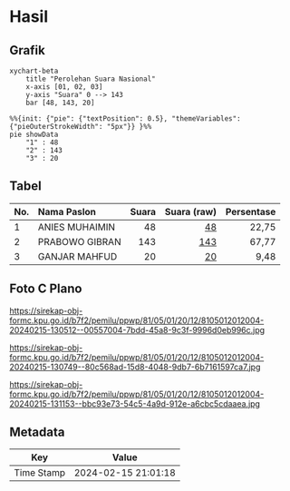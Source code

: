 # Hasil

## Grafik

```mermaid
xychart-beta
    title "Perolehan Suara Nasional"
    x-axis [01, 02, 03]
    y-axis "Suara" 0 --> 143
    bar [48, 143, 20]
```

```mermaid
%%{init: {"pie": {"textPosition": 0.5}, "themeVariables": {"pieOuterStrokeWidth": "5px"}} }%%
pie showData
    "1" : 48
    "2" : 143
    "3" : 20
```

## Tabel

| No. | Nama Paslon    | Suara | Suara (raw) | Persentase |
|:--- |:-------------- | -----:| -----------:| ----------:|
| 1   | ANIES MUHAIMIN | 48    | [48][p-1]   | 22,75      |
| 2   | PRABOWO GIBRAN | 143   | [143][p-2]  | 67,77      |
| 3   | GANJAR MAHFUD  | 20    | [20][p-3]   | 9,48       |


[p-1]: https://github.com/gigit-pemilu/pemilu-2024/blob/main/pilpres/hitung-suara/sub/81-maluku/sub/05-seram-bagian-timur/sub/01-bula/sub/2012-sesar/sub/004-tps/sub/paslon-1.txt
[p-2]: https://github.com/gigit-pemilu/pemilu-2024/blob/main/pilpres/hitung-suara/sub/81-maluku/sub/05-seram-bagian-timur/sub/01-bula/sub/2012-sesar/sub/004-tps/sub/paslon-2.txt
[p-3]: https://github.com/gigit-pemilu/pemilu-2024/blob/main/pilpres/hitung-suara/sub/81-maluku/sub/05-seram-bagian-timur/sub/01-bula/sub/2012-sesar/sub/004-tps/sub/paslon-3.txt

## Foto C Plano

https://sirekap-obj-formc.kpu.go.id/b7f2/pemilu/ppwp/81/05/01/20/12/8105012012004-20240215-130512--00557004-7bdd-45a8-9c3f-9996d0eb996c.jpg

https://sirekap-obj-formc.kpu.go.id/b7f2/pemilu/ppwp/81/05/01/20/12/8105012012004-20240215-130749--80c568ad-15d8-4048-9db7-6b7161597ca7.jpg

https://sirekap-obj-formc.kpu.go.id/b7f2/pemilu/ppwp/81/05/01/20/12/8105012012004-20240215-131153--bbc93e73-54c5-4a9d-912e-a6cbc5cdaaea.jpg


## Metadata

| Key        | Value               |
| ---------- | ------------------- |
| Time Stamp | 2024-02-15 21:01:18 |



